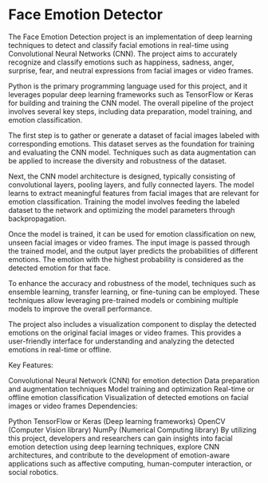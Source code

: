 # Face Emotion Detector
The Face Emotion Detection project is an implementation of deep learning techniques to detect and classify facial emotions in real-time using Convolutional Neural Networks (CNN). The project aims to accurately recognize and classify emotions such as happiness, sadness, anger, surprise, fear, and neutral expressions from facial images or video frames.

Python is the primary programming language used for this project, and it leverages popular deep learning frameworks such as TensorFlow or Keras for building and training the CNN model. The overall pipeline of the project involves several key steps, including data preparation, model training, and emotion classification.

The first step is to gather or generate a dataset of facial images labeled with corresponding emotions. This dataset serves as the foundation for training and evaluating the CNN model. Techniques such as data augmentation can be applied to increase the diversity and robustness of the dataset.

Next, the CNN model architecture is designed, typically consisting of convolutional layers, pooling layers, and fully connected layers. The model learns to extract meaningful features from facial images that are relevant for emotion classification. Training the model involves feeding the labeled dataset to the network and optimizing the model parameters through backpropagation.

Once the model is trained, it can be used for emotion classification on new, unseen facial images or video frames. The input image is passed through the trained model, and the output layer predicts the probabilities of different emotions. The emotion with the highest probability is considered as the detected emotion for that face.

To enhance the accuracy and robustness of the model, techniques such as ensemble learning, transfer learning, or fine-tuning can be employed. These techniques allow leveraging pre-trained models or combining multiple models to improve the overall performance.

The project also includes a visualization component to display the detected emotions on the original facial images or video frames. This provides a user-friendly interface for understanding and analyzing the detected emotions in real-time or offline.

Key Features:

Convolutional Neural Network (CNN) for emotion detection
Data preparation and augmentation techniques
Model training and optimization
Real-time or offline emotion classification
Visualization of detected emotions on facial images or video frames
Dependencies:

Python
TensorFlow or Keras (Deep learning frameworks)
OpenCV (Computer Vision library)
NumPy (Numerical Computing library)
By utilizing this project, developers and researchers can gain insights into facial emotion detection using deep learning techniques, explore CNN architectures, and contribute to the development of emotion-aware applications such as affective computing, human-computer interaction, or social robotics.
